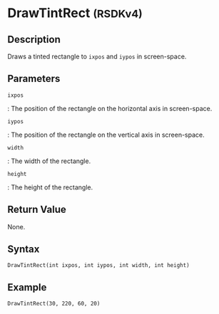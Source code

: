 # DrawTintRect <small>(RSDKv4)</small>

## Description
Draws a tinted rectangle to `ixpos` and `iypos` in screen-space.

## Parameters
`ixpos`

:   The position of the rectangle on the horizontal axis in screen-space.

`iypos`

:   The position of the rectangle on the vertical axis in screen-space.

`width`

:   The width of the rectangle.

`height`

:   The height of the rectangle.

## Return Value
None.

## Syntax
```
DrawTintRect(int ixpos, int iypos, int width, int height)
```

## Example
```
DrawTintRect(30, 220, 60, 20)
```